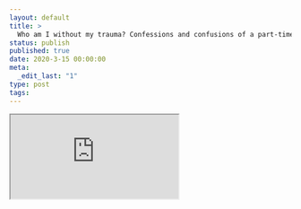 ```yaml
---
layout: default
title: >
  Who am I without my trauma? Confessions and confusions of a part-time Asian Australian
status: publish
published: true
date: 2020-3-15 00:00:00
meta:
  _edit_last: "1"
type: post
tags:
---
```

<div  id="qrcode"></div>
<div>
<iframe src="https://researchers.mq.edu.au/en/publications/who-am-i-without-my-trauma-confessions-and-confusions-of-a-part-t">
</iframe>
</div>

<script type="text/javascript" src="{site.baseurl}/js/qr/qrcode.js"></script>
<script type="text/javascript">
new QRCode(document.getElementById("qrcode"), "https://researchers.mq.edu.au/en/publications/who-am-i-without-my-trauma-confessions-and-confusions-of-a-part-t");
</script>
        